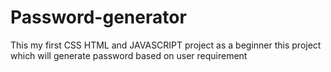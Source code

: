 # Password-generator
This my first CSS HTML and JAVASCRIPT project as a beginner
this project which will generate password based on user requirement
